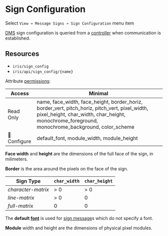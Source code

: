 # Sign Configuration

Select `View ➔ Message Signs ➔ Sign Configuration` menu item

[DMS] sign configuration is queried from a [controller] when communication is
established.

## Resources

* `iris/sign_config`
* `iris/api/sign_config/{name}`

Attribute [permissions]:

| Access       | Minimal |
|--------------|---------|
| Read Only    | name, face\_width, face\_height, border\_horiz, border\_vert, pitch\_horiz, pitch\_vert, pixel\_width, pixel\_height, char\_width, char\_height, monochrome\_foreground, monochrome\_background, color\_scheme |
| 🔧 Configure | default\_font, module\_width, module\_height |

**Face width** and **height** are the dimensions of the full face of the
sign, in milimeters.

**Border** is the area around the pixels on the face of the sign.

| Sign Type          | `char_width` | `char_height` |
|--------------------|--------------|---------------|
| _character-matrix_ | > 0          | > 0           |
| _line-matrix_      | > 0          | 0             |
| _full-matrix_      | 0            | 0             |

The **default [font]** is used for [sign message]s which do not specify a font.

**Module** width and height are the dimensions of physical pixel modules.


[controller]: controllers.html
[DMS]: dms.html
[font]: fonts.html
[permissions]: user_roles.html#permissions
[sign message]: sign_message.html
